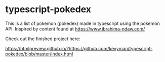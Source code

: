 ﻿# typescript-pokedex

This is a list of pokemon (pokedex) made in typescript using the pokemon API. Inspired by content found at https://www.ibrahima-ndaw.com/

Check out the finished project here:

https://htmlpreview.github.io/?https://github.com/kevyman/typescript-pokedex/blob/master/index.html
